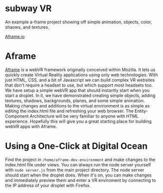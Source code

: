 subway VR
=================
An example a-frame project showing off simple animation, objects, color, shaows, and textures.

[Aframe.io](aframe.io)

# Aframe
[Aframe](https://aframe.io) is a webVR framework originally conceived within Mozilla. It lets us quickly create Virtual Reality applications using only web technologies. With just HTML, CSS, and a bit of Javascript we can build complex VR websites that don't require a headset to use, but which support most headsets too. We have setup a simple webVR app that should instantly start when you start a droplet. In it, we have demonstrated creating simple objects, adding textures, shadows, backgrounds, planes, and some simple animation. Making changes and additions to the virtual environment is as simple as editing the index.html file and refreshing your web browser. The Entity-Component Architecture will be very familiar to anyone with HTML experience. Hopefully this will give you a great starting place for building webVR apps with Aframe.

# Using a One-Click at Digital Ocean
Find the project in `/home/aframe-dev-environment` and make changes to the index.html file under views. You can always run the node server yourself with `node server.js` from the main project directory. The node server should start when the droplet does. When it's on, you can make changes and immediately preview them and enter a VR enviroment by connecting to the IP address of your droplet with Firefox. 
